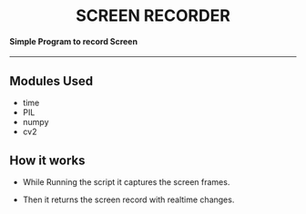 <h1 align="center">SCREEN RECORDER</h1>

#### Simple Program to record Screen

---------------------------------------------------------------------

## Modules Used
- time
- PIL
- numpy
- cv2
## How it works
- While Running the script it captures the screen frames.

- Then it returns the screen record with realtime changes.
